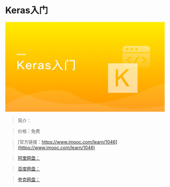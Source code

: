 # Keras入门

![img](../../assets/5fe44306000134e705400304.jpg)

> 简介：

> 价格：免费

> [官方链接：https://www.imooc.com/learn/1046](https://www.imooc.com/learn/1046)

> [阿里网盘：]()

> [百度网盘：]()

> [夸克网盘：]()
